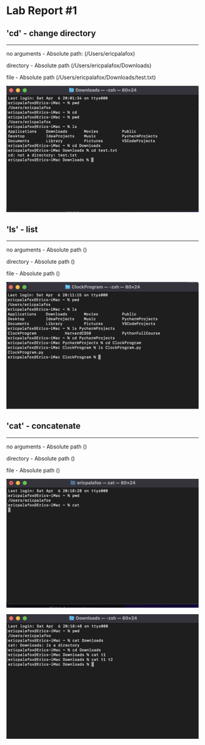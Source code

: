 # Lab Report #1

## 'cd' - change directory
***

no arguments - Absolute path: (/Users/ericpalafox)

directory - Absolute path (/Users/ericpalafox/Downloads)

file - Absolute path (/Users/ericpalafox/Downloads/test.txt)

![Image](cd.png)

## 'ls' - list
***

no arguments - Absolute path ()

directory - Absolute path ()

file - Absolute path ()

![Image](ls.png)

## 'cat' - concatenate
***

no arguments - Absolute path ()

directory - Absolute path ()

file - Absolute path ()

![Image](cat1.png)

![Image](cat2.png)
